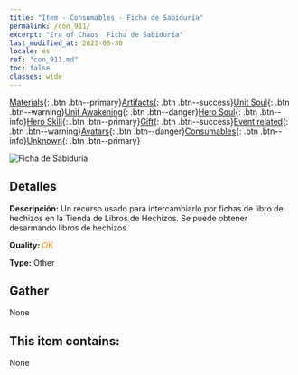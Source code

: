 ```yaml
---
title: "Item - Consumables - Ficha de Sabiduría"
permalink: /con_911/
excerpt: "Era of Chaos  Ficha de Sabiduría"
last_modified_at: 2021-06-30
locale: es
ref: "con_911.md"
toc: false
classes: wide
---
```

 [Materials](/ItemsES/){: .btn .btn--primary}[Artifacts](/ItemsES/Artifacts/){: .btn .btn--success}[Unit Soul](/ItemsES/UnitSoul/){: .btn .btn--warning}[Unit Awakening](/ItemsES/UnitAwakening/){: .btn .btn--danger}[Hero Soul](/ItemsES/HeroSoul/){: .btn .btn--info}[Hero Skill](/ItemsES/HeroSkill/){: .btn .btn--primary}[Gift](/ItemsES/Gift/){: .btn .btn--success}[Event related](/ItemsES/Events/){: .btn .btn--warning}[Avatars](/ItemsES/Avatars/){: .btn .btn--danger}[Consumables](/ItemsES/Consumables/){: .btn .btn--info}[Unknown](/ItemsES/Unknown/){: .btn .btn--primary}

 ![Ficha de Sabiduría](/images/t/i_40004.png)

## Detalles
 **Descripción:** Un recurso usado para intercambiarlo por fichas de libro de hechizos en la Tienda de Libros de Hechizos. Se puede obtener desarmando libros de hechizos.

 **Quality:** <span style="color: #FF8C00">OK</span>

 **Type:** Other

## Gather

  None

## This item contains:

  None

